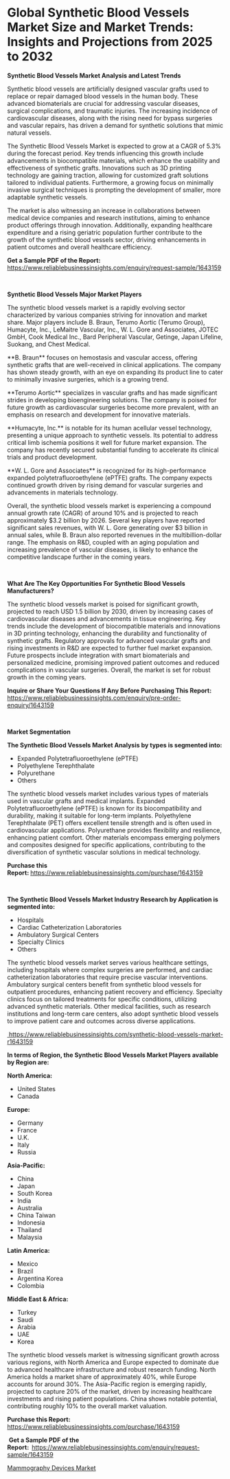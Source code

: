 <p><h1>Global Synthetic Blood Vessels Market Size and Market Trends: Insights and Projections from 2025 to 2032</h1></p><p><strong>Synthetic Blood Vessels Market Analysis and Latest Trends</strong></p>
<p><p>Synthetic blood vessels are artificially designed vascular grafts used to replace or repair damaged blood vessels in the human body. These advanced biomaterials are crucial for addressing vascular diseases, surgical complications, and traumatic injuries. The increasing incidence of cardiovascular diseases, along with the rising need for bypass surgeries and vascular repairs, has driven a demand for synthetic solutions that mimic natural vessels.</p><p>The Synthetic Blood Vessels Market is expected to grow at a CAGR of 5.3% during the forecast period. Key trends influencing this growth include advancements in biocompatible materials, which enhance the usability and effectiveness of synthetic grafts. Innovations such as 3D printing technology are gaining traction, allowing for customized graft solutions tailored to individual patients. Furthermore, a growing focus on minimally invasive surgical techniques is prompting the development of smaller, more adaptable synthetic vessels.</p><p>The market is also witnessing an increase in collaborations between medical device companies and research institutions, aiming to enhance product offerings through innovation. Additionally, expanding healthcare expenditure and a rising geriatric population further contribute to the growth of the synthetic blood vessels sector, driving enhancements in patient outcomes and overall healthcare efficiency.</p></p>
<p><strong>Get a Sample PDF of the Report:&nbsp;</strong> <a href="https://www.reliablebusinessinsights.com/enquiry/request-sample/1643159?utm_campaign=2255&utm_medium=2&utm_source=Github&utm_content=ia&utm_term=04032025&utm_id=synthetic-blood-vessels">https://www.reliablebusinessinsights.com/enquiry/request-sample/1643159</a></p>
<p>&nbsp;</p>
<p><strong>Synthetic Blood Vessels Major Market Players</strong></p>
<p><p>The synthetic blood vessels market is a rapidly evolving sector characterized by various companies striving for innovation and market share. Major players include B. Braun, Terumo Aortic (Terumo Group), Humacyte, Inc., LeMaitre Vascular, Inc., W. L. Gore and Associates, JOTEC GmbH, Cook Medical Inc., Bard Peripheral Vascular, Getinge, Japan Lifeline, Suokang, and Chest Medical.</p><p>**B. Braun** focuses on hemostasis and vascular access, offering synthetic grafts that are well-received in clinical applications. The company has shown steady growth, with an eye on expanding its product line to cater to minimally invasive surgeries, which is a growing trend.</p><p>**Terumo Aortic** specializes in vascular grafts and has made significant strides in developing bioengineering solutions. The company is poised for future growth as cardiovascular surgeries become more prevalent, with an emphasis on research and development for innovative materials.</p><p>**Humacyte, Inc.** is notable for its human acellular vessel technology, presenting a unique approach to synthetic vessels. Its potential to address critical limb ischemia positions it well for future market expansion. The company has recently secured substantial funding to accelerate its clinical trials and product development.</p><p>**W. L. Gore and Associates** is recognized for its high-performance expanded polytetrafluoroethylene (ePTFE) grafts. The company expects continued growth driven by rising demand for vascular surgeries and advancements in materials technology.</p><p>Overall, the synthetic blood vessels market is experiencing a compound annual growth rate (CAGR) of around 10% and is projected to reach approximately $3.2 billion by 2026. Several key players have reported significant sales revenues, with W. L. Gore generating over $3 billion in annual sales, while B. Braun also reported revenues in the multibillion-dollar range. The emphasis on R&D, coupled with an aging population and increasing prevalence of vascular diseases, is likely to enhance the competitive landscape further in the coming years.</p></p>
<p>&nbsp;</p>
<p><strong>What Are The Key Opportunities For Synthetic Blood Vessels Manufacturers?</strong></p>
<p><p>The synthetic blood vessels market is poised for significant growth, projected to reach USD 1.5 billion by 2030, driven by increasing cases of cardiovascular diseases and advancements in tissue engineering. Key trends include the development of biocompatible materials and innovations in 3D printing technology, enhancing the durability and functionality of synthetic grafts. Regulatory approvals for advanced vascular grafts and rising investments in R&D are expected to further fuel market expansion. Future prospects include integration with smart biomaterials and personalized medicine, promising improved patient outcomes and reduced complications in vascular surgeries. Overall, the market is set for robust growth in the coming years.</p></p>
<p><strong>Inquire or Share Your Questions If Any Before Purchasing This Report:</strong> <a href="https://www.reliablebusinessinsights.com/enquiry/pre-order-enquiry/1643159?utm_campaign=2255&utm_medium=2&utm_source=Github&utm_content=ia&utm_term=04032025&utm_id=synthetic-blood-vessels">https://www.reliablebusinessinsights.com/enquiry/pre-order-enquiry/1643159</a></p>
<p>&nbsp;</p>
<p><strong>Market Segmentation</strong></p>
<p><strong>The Synthetic Blood Vessels Market Analysis by types is segmented into:</strong></p>
<p><ul><li>Expanded Polytetrafluoroethylene (ePTFE)</li><li>Polyethylene Terephthalate</li><li>Polyurethane</li><li>Others</li></ul></p>
<p><p>The synthetic blood vessels market includes various types of materials used in vascular grafts and medical implants. Expanded Polytetrafluoroethylene (ePTFE) is known for its biocompatibility and durability, making it suitable for long-term implants. Polyethylene Terephthalate (PET) offers excellent tensile strength and is often used in cardiovascular applications. Polyurethane provides flexibility and resilience, enhancing patient comfort. Other materials encompass emerging polymers and composites designed for specific applications, contributing to the diversification of synthetic vascular solutions in medical technology.</p></p>
<p><strong>Purchase this Report:&nbsp;</strong><a href="https://www.reliablebusinessinsights.com/purchase/1643159?utm_campaign=2255&utm_medium=2&utm_source=Github&utm_content=ia&utm_term=04032025&utm_id=synthetic-blood-vessels">https://www.reliablebusinessinsights.com/purchase/1643159</a></p>
<p>&nbsp;</p>
<p><strong>The Synthetic Blood Vessels Market Industry Research by Application is segmented into:</strong></p>
<p><ul><li>Hospitals</li><li>Cardiac Catheterization Laboratories</li><li>Ambulatory Surgical Centers</li><li>Specialty Clinics</li><li>Others</li></ul></p>
<p><p>The synthetic blood vessels market serves various healthcare settings, including hospitals where complex surgeries are performed, and cardiac catheterization laboratories that require precise vascular interventions. Ambulatory surgical centers benefit from synthetic blood vessels for outpatient procedures, enhancing patient recovery and efficiency. Specialty clinics focus on tailored treatments for specific conditions, utilizing advanced synthetic materials. Other medical facilities, such as research institutions and long-term care centers, also adopt synthetic blood vessels to improve patient care and outcomes across diverse applications.</p></p>
<p><a href="https://www.reliablebusinessinsights.com/synthetic-blood-vessels-market-r1643159?utm_campaign=2255&utm_medium=2&utm_source=Github&utm_content=ia&utm_term=04032025&utm_id=synthetic-blood-vessels">&nbsp;https://www.reliablebusinessinsights.com/synthetic-blood-vessels-market-r1643159</a></p>
<p><strong>In terms of Region, the Synthetic Blood Vessels Market Players available by Region are:</strong></p>
<p>
    <p> <strong> North America: </strong>
        <ul>
            <li>United States</li>
            <li>Canada</li>
        </ul>
        </p> 
    <p> <strong> Europe: </strong>
        <ul>
            <li>Germany</li>
            <li>France</li>
            <li>U.K.</li>
            <li>Italy</li>
            <li>Russia</li>
        </ul>
        </p> 
    <p> <strong> Asia-Pacific: </strong>
        <ul>
            <li>China</li>
            <li>Japan</li>
            <li>South Korea</li>
            <li>India</li>
            <li>Australia</li>
            <li>China Taiwan</li>
            <li>Indonesia</li>
            <li>Thailand</li>
            <li>Malaysia</li>
        </ul>
        </p> 
    <p> <strong> Latin America: </strong>
        <ul>
            <li>Mexico</li>
            <li>Brazil</li>
            <li>Argentina Korea</li>
            <li>Colombia</li>
        </ul>
        </p> 
    <p> <strong> Middle East & Africa: </strong>
        <ul>
            <li>Turkey</li>
            <li>Saudi</li>
            <li>Arabia</li>
            <li>UAE</li>
            <li>Korea</li>
        </ul>
    </p>
    </p>
<p><p>The synthetic blood vessels market is witnessing significant growth across various regions, with North America and Europe expected to dominate due to advanced healthcare infrastructure and robust research funding. North America holds a market share of approximately 40%, while Europe accounts for around 30%. The Asia-Pacific region is emerging rapidly, projected to capture 20% of the market, driven by increasing healthcare investments and rising patient populations. China shows notable potential, contributing roughly 10% to the overall market valuation.</p></p>
<p><strong>Purchase this Report: </strong><a href="https://www.reliablebusinessinsights.com/purchase/1643159?utm_campaign=2255&utm_medium=2&utm_source=Github&utm_content=ia&utm_term=04032025&utm_id=synthetic-blood-vessels">https://www.reliablebusinessinsights.com/purchase/1643159</a></p>
<p>&nbsp;<strong>Get a Sample PDF of the Report:&nbsp;&nbsp;</strong><a href="https://www.reliablebusinessinsights.com/enquiry/request-sample/1643159?utm_campaign=2255&utm_medium=2&utm_source=Github&utm_content=ia&utm_term=04032025&utm_id=synthetic-blood-vessels">https://www.reliablebusinessinsights.com/enquiry/request-sample/1643159</a></p>
<p><strong></strong></p>
<p><p><a href="https://github.com/nicoletavirag/Market-Research-Report-List-5/blob/main/mammography-devices-market.md?utm_campaign=2255&utm_medium=2&utm_source=Github&utm_content=ia&utm_term=04032025&utm_id=synthetic-blood-vessels">Mammography Devices Market</a></p></p>